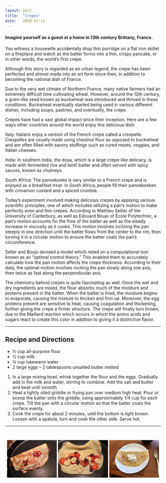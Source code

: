 ```yaml
---
layout: post
title:  "Crepes"
date:   2020-07-12
---
```

#### Imagine yourself as a guest at a home in 13th century Brittany, France.

You witness a housewife accidentally drop thin porridge on a flat iron skillet on a fireplace and watch as the batter forms into a thin, crispy pancake, or in other words, the world’s first crepe.

Although this story is regarded as an urban legend, the crepe has been perfected and almost made into an art form since then, in addition to becoming the national dish of France.

Due to the very wet climate of Northern France, many native farmers had an extremely difficult time cultivating wheat. However, around the 12th century, a grain-like seed known as buckwheat was introduced and thrived in these conditions. Buckwheat eventually started being used in various different dishes, including soups, pastries, and eventually, the crepe.

Crepes have had a vast global impact since their inception. Here are a few ways other countries around the world enjoy this delicious dish:

Italy: Italians enjoy a version of the French crepe called a crespelle. Crespelles are usually made using chestnut flour as opposed to buckwheat and are often filled with savory stuffings such as cured meats, veggies, and Italian cheeses.

India: In southern India, the dosa, which is a large crepe-like delicacy, is made with fermented rice and lentil batter and often served with spicy sauces, known as chutneys.

South Africa: The pannekoeke is very similar to a French crepe and is enjoyed as a breakfast treat. In South Africa, people fill their pannekoeken with cinnamon custard and a spiced crumble.

Today’s experiment involved making delicious crepes by applying various scientific principles, one of which includes utilizing a pan’s motion to make perfectly even and thin crepes. According to Mathieu Sellier of the University of Canterbury, as well as Edouard Boujo of École Polytechnic, a pan’s motion accounts for the flow of the batter as well as the steady increase in viscosity as it cooks. This motion involves inclining the pan steeply in one direction until the batter flows from the center to the rim, then turning it in a circular motion to ensure the batter coats the pan’s circumference.

Seller and Boujo devised a model which relied on a computational tool known as an “optimal control theory.” This enabled them to accurately calculate how the pan motion affects the crepe thickness. According to their data, the optimal motion involves rocking the pan slowly along one axis, then twice as fast along the perpendicular axis.

The chemistry behind crepes is quite fascinating as well. Once the wet and dry ingredients are mixed, the flour absorbs much of the moisture and proteins present in the batter. When the batter is fried, the moisture begins to evaporate, causing the mixture to thicken and firm up. Moreover, the egg proteins present are sensitive to heat, causing coagulation and thickening, further giving the crepe a firmer structure. The crepe will finally turn brown, due to the Maillard reaction which occurs in which the amino acids and sugars react to create this color in addition to giving it a distinctive flavor.

---

## Recipe and Directions

- ½ cup all-purpose flour
- ½ cup milk
- ¼ cup lukewarm water
- 2 large eggs
– 2 tablespoons unsalted butter melted

1. In a large mixing bowl, whisk together the flour and the eggs. Gradually add in the milk and water, stirring to combine. Add the salt and butter and beat until smooth.
2. Heat a lightly oiled griddle or frying pan over medium high heat. Pour or scoop the batter onto the griddle, using approximately 1/4 cup for each crepe. Tilt the pan with a circular motion so that the batter coats the surface evenly.
3. Cook the crepe for about 2 minutes, until the bottom is light brown. Loosen with a spatula, turn and cook the other side. Serve hot.

---
<br>

<p align="center">
  <img src="/images/crepes/crepes1.jpeg" width="32%" />
  <img src="/images/crepes/crepes2.jpeg" width="32%" />
  <img src="/images/crepes/crepes3.jpeg" width="32%" />  
</p>


